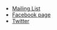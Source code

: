 * [Mailing List](https://lists.owasp.org/mailman/listinfo/owasp-sendai)
* [Facebook page](https://www.facebook.com/owaspsendai/)
* [Twitter](https://twitter.com/OWASP_Sendai)

